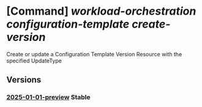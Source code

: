 # [Command] _workload-orchestration configuration-template create-version_

Create or update a Configuration Template Version Resource with the specified UpdateType

## Versions

### [2025-01-01-preview](/Resources/mgmt-plane/L3N1YnNjcmlwdGlvbnMve30vcmVzb3VyY2Vncm91cHMve30vcHJvdmlkZXJzL21pY3Jvc29mdC5lZGdlL2NvbmZpZ3VyYXRpb250ZW1wbGF0ZXMve30vY3JlYXRldmVyc2lvbg==/2025-01-01-preview.xml) **Stable**

<!-- mgmt-plane /subscriptions/{}/resourcegroups/{}/providers/microsoft.edge/configurationtemplates/{}/createversion 2025-01-01-preview -->
